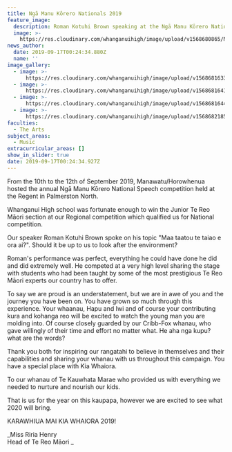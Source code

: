 ```yaml
---
title: Ngā Manu Kōrero Nationals 2019
feature_image:
  description: Roman Kotuhi Brown speaking at the Ngā Manu Kōrero Nationals 2019!
  image: >-
    https://res.cloudinary.com/whanganuihigh/image/upload/v1568680865/News/ROMAN_at_Manu_Korero_Nationals_2019.jpg
news_author:
  date: 2019-09-17T00:24:34.880Z
  name: ''
image_gallery:
  - image: >-
      https://res.cloudinary.com/whanganuihigh/image/upload/v1568681633/News/ROMAN_2.jpg
  - image: >-
      https://res.cloudinary.com/whanganuihigh/image/upload/v1568681641/News/GIRLS_PERFORMING.jpg
  - image: >-
      https://res.cloudinary.com/whanganuihigh/image/upload/v1568681644/News/BOYS.jpg
  - image: >-
      https://res.cloudinary.com/whanganuihigh/image/upload/v1568682185/News/Roopu.jpg
faculties:
  - The Arts
subject_areas:
  - Music
extracurricular_areas: []
show_in_slider: true
date: 2019-09-17T00:24:34.927Z
---
```

From the 10th to the 12th of September 2019, Manawatu/Horowhenua hosted the annual Ngā Manu Kōrero National Speech competition held at the Regent in Palmerston North.

Whanganui High school was fortunate enough to win the Junior Te Reo Māori section at our Regional competition which qualified us for National competition. 

Our speaker Roman Kotuhi Brown spoke on his topic "Maa taatou te taiao e ora ai?". Should it be up to us to look after the environment? 

Roman's performance was perfect, everything he could have done he did and did extremely well. He competed at a very high level sharing the stage with students who had been taught by some of the most prestigious Te Reo Māori experts our country has to offer.
 
To say we are proud is an understatement, but we are in awe of you and the journey you have been on. You have grown so much through this experience. Your whaanau, Hapu and Iwi and of course your contributing kura and kohanga reo will be excited to watch the young man you are molding into. Of course closely guarded by our Cribb-Fox whanau, who gave willingly of their time and effort no matter what. He aha nga kupu? what are the words? 
 
Thank you both for inspiring our rangatahi to believe in themselves and their capabilities and sharing your whanau with us throughout this campaign. You have a special place with Kia Whaiora. 

To our whanau of Te Kauwhata Marae who provided us with everything we needed to nurture and nourish our kids. 

That is us for the year on this kaupapa, however we are excited to see what 2020 will bring.

KARAWHIUA MAI KIA WHAIORA 2019!

_Miss Riria Henry  
Head of Te Reo Māori_
